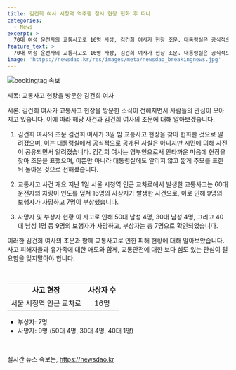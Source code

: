 ```yaml
---
title: 김건희 여사 시청역 역주행 참사 현장 헌화 후 떠나
categories:
  - News
excerpt: >
  70대 여성 운전자의 교통사고로 16명 사상, 김건희 여사가 현장 조문. 대통령실은 공식적으로 발표를 하지 않았지만, 사진을 통해 조문 사실이 알려졌다. 현장 조문 후 돌아온 김 여사는 경호처 직원 없이 방문. 대통령실 관계자는 안타까운 마음으로 간밤에 현장을 찾았다며 설명. 사망자 9명 중 50대 남성 4명, 30대 남성 4명, 40대 남성 1명, 부상자 7명.
feature_text: >
  70대 여성 운전자의 교통사고로 16명 사상, 김건희 여사가 현장 조문. 대통령실은 공식적으로 발표를 하지 않았지만, 사진을 통해 조문 사실이 알려졌다. 현장 조문 후 돌아온 김 여사는 경호처 직원 없이 방문. 대통령실 관계자는 안타까운 마음으로 간밤에 현장을 찾았다며 설명. 사망자 9명 중 50대 남성 4명, 30대 남성 4명, 40대 남성 1명, 부상자 7명.
image: 'https://newsdao.kr/res/images/meta/newsdao_breakingnews.jpg'
---
```


<p><img src="https://newsdao.kr/res/images/meta/newsdao_breakingnews.jpg" alt="bookingtag 속보" /></p>

<p>제목: 교통사고 현장을 방문한 김건희 여사</p>

<p>서론: 김건희 여사가 교통사고 현장을 방문한 소식이 전해지면서 사람들의 관심이 모아지고 있습니다. 이에 따라 해당 사건과 김건희 여사의 조문에 대해 알아보겠습니다.</p>

<ol>
<li><p>김건희 여사의 조문
김건희 여사가 3일 밤 교통사고 현장을 찾아 헌화한 것으로 알려졌으며, 이는 대통령실에서 공식적으로 공개된 사실은 아니지만 시민에 의해 사진이 공유되면서 알려졌습니다. 김건희 여사는 영부인으로서 안타까운 마음에 현장을 찾아 조문을 표했으며, 이뿐만 아니라 대통령실에도 알리지 않고 짧게 추모를 표한 뒤 돌아온 것으로 전해졌습니다.</p></li>
<li><p>교통사고 사건 개요
지난 1일 서울 시청역 인근 교차로에서 발생한 교통사고는 60대 운전자의 차량이 인도를 덮쳐 16명의 사상자가 발생한 사건으로, 이로 인해 9명의 보행자가 사망하고 7명이 부상했습니다.</p></li>
<li><p>사망자 및 부상자 현황
이 사고로 인해 50대 남성 4명, 30대 남성 4명, 그리고 40대 남성 1명 등 9명의 보행자가 사망하고, 부상자는 총 7명으로 확인되었습니다.</p></li>
</ol>

<p>이러한 김건희 여사의 조문과 함께 교통사고로 인한 피해 현황에 대해 알아보았습니다. 사고 피해자들과 유가족에 대한 애도와 함께, 교통안전에 대한 보다 심도 있는 관심이 필요함을 잊지말아야 합니다. </p>

<p data-ke-size="size16">&nbsp;</p>

<table>
  <tbody>
    <tr>
      <td style="text-align: center; height: 17px;"><b>사고 현장</b></td>
      <td style="text-align: center; height: 17px;"><b>사상자 수</b></td>
    </tr>
    <tr>
      <td style="text-align: center; height: 17px;">서울 시청역 인근 교차로</td>
      <td style="text-align: center; height: 17px;">16명</td>
    </tr>
  </tbody>
</table>

<ul>
  <li>부상자: 7명</li>
  <li>사망자: 9명 (50대 4명, 30대 4명, 40대 1명)</li>
</ul>

<p data-ke-size="size16">&nbsp;</p>
실시간 뉴스 속보는, <a href="https://newsdao.kr" rel="dofollow">https://newsdao.kr</a>


